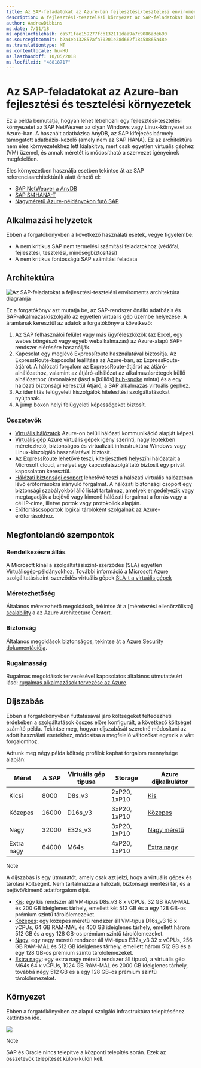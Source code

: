 ```yaml
---
title: Az SAP-feladatokat az Azure-ban fejlesztési/tesztelési enviroments
description: A fejlesztési-tesztelési környezet az SAP-feladatokat hozhat létre.
author: AndrewDibbins
ms.date: 7/11/18
ms.openlocfilehash: ca571fae159277fcb132111daa9a7c9086a3e690
ms.sourcegitcommit: b2a4eb132857afa70201e28d662f18458865a48e
ms.translationtype: MT
ms.contentlocale: hu-HU
ms.lasthandoff: 10/05/2018
ms.locfileid: "48818717"
---
```

# <a name="devtest-environments-for-sap-workloads-on-azure"></a>Az SAP-feladatokat az Azure-ban fejlesztési és tesztelési környezetek

Ez a példa bemutatja, hogyan lehet létrehozni egy fejlesztési-tesztelési környezetet az SAP NetWeaver az olyan Windows vagy Linux-környezet az Azure-ban. A használt adatbázisa AnyDB, az SAP kifejezés bármely támogatott adatbázis-kezelő (amely nem az SAP HANA). Ez az architektúra nem éles környezetekhez lett kialakítva, mert csak egyetlen virtuális géphez (VM) üzemel, és annak méretét is módosítható a szervezet igényeinek megfelelően.

Éles környezetben használja esetben tekintse át az SAP referenciaarchitektúrák alatt érhető el:

* [SAP NetWeaver a AnyDB][sap-netweaver]
* [SAP S/4HANA-T][sap-hana]
* [Nagyméretű Azure-példányokon futó SAP][sap-large]

## <a name="relevant-use-cases"></a>Alkalmazási helyzetek

Ebben a forgatókönyvben a következő használati esetek, vegye figyelembe:

* A nem kritikus SAP nem termelési számítási feladatokhoz (védőfal, fejlesztési, tesztelési, minőségbiztosítási)
* A nem kritikus fontosságú SAP számítási feladata

## <a name="architecture"></a>Architektúra

![Az SAP-feladatokat a fejlesztési-tesztelési enviroments architektúra diagramja](media/architecture-sap-dev-test.png)

Ez a forgatókönyv azt mutatja be, az SAP-rendszer önálló adatbázis és SAP-alkalmazáskiszolgáló az egyetlen virtuális gép üzembe helyezése. A áramlanak keresztül az adatok a forgatókönyv a következő:

1. Az SAP felhasználói felület vagy más ügyféleszközök (az Excel, egy webes böngésző vagy egyéb webalkalmazás) az Azure-alapú SAP-rendszer elérésére használják.
2. Kapcsolat egy meglévő ExpressRoute használatával biztosítja. Az ExpressRoute-kapcsolat leállítása az Azure-ban, az ExpressRoute-átjárót. A hálózati forgalom az ExpressRoute-átjárót az átjáró-alhálózathoz, valamint az átjáró-alhálózat az alkalmazásrétegek küllő alhálózathoz útvonalakat (lásd a [küllős] [ hub-spoke] minta) és a egy hálózati biztonsági keresztül Átjáró, a SAP alkalmazás virtuális géphez.
3. Az identitás felügyeleti kiszolgálók hitelesítési szolgáltatásokat nyújtanak.
4. A jump boxon helyi felügyeleti képességeket biztosít.

### <a name="components"></a>Összetevők

* [Virtuális hálózatok](/azure/virtual-network/virtual-networks-overview) Azure-on belüli hálózati kommunikáció alapját képezi.
* [Virtuális gép](/azure/virtual-machines/windows/overview) Azure virtuális gépek igény szerinti, nagy léptékben méretezhető, biztonságos és virtualizált infrastruktúra Windows vagy Linux-kiszolgáló használatával biztosít.
* [Az ExpressRoute](/azure/expressroute/expressroute-introduction) lehetővé teszi, kiterjesztheti helyszíni hálózatait a Microsoft cloud, amelyet egy kapcsolatszolgáltató biztosít egy privát kapcsolaton keresztül.
* [Hálózati biztonsági csoport](/azure/virtual-network/security-overview) lehetővé teszi a hálózati virtuális hálózatban lévő erőforrásokra irányuló forgalmat. A hálózati biztonsági csoport egy biztonsági szabályokból álló listát tartalmaz, amelyek engedélyezik vagy megtagadják a bejövő vagy kimenő hálózati forgalmat a forrás vagy a cél IP-címe, illetve portok vagy protokollok alapján. 
* [Erőforráscsoportok](/azure/azure-resource-manager/resource-group-overview#resource-groups) logikai tárolóként szolgálnak az Azure-erőforrásokhoz.

## <a name="considerations"></a>Megfontolandó szempontok

### <a name="availability"></a>Rendelkezésre állás

 A Microsoft kínál a szolgáltatásiszint-szerződés (SLA) egyetlen Virtuálisgép-példányokhoz. További információ a Microsoft Azure szolgáltatásiszint-szerződés virtuális gépek [SLA-t a virtuális gépek](https://azure.microsoft.com/support/legal/sla/virtual-machines)

### <a name="scalability"></a>Méretezhetőség

Általános méretezhető megoldások, tekintse át a [méretezési ellenőrzőlista] [ scalability] a az Azure Architecture Centert.

### <a name="security"></a>Biztonság

Általános megoldások biztonságos, tekintse át a [Azure Security dokumentációja][security].

### <a name="resiliency"></a>Rugalmasság

Rugalmas megoldások tervezésével kapcsolatos általános útmutatásért lásd: [rugalmas alkalmazások tervezése az Azure][resiliency].

## <a name="pricing"></a>Díjszabás

Ebben a forgatókönyvben futtatásával járó költségeket felfedezheti érdekében a szolgáltatások összes előre konfigurált, a következő költséget számító példa. Tekintse meg, hogyan díjszabását szeretné módosítani az adott használati esetekhez, módosítsa a megfelelő változókat egyezik a várt forgalomhoz.

Adtunk meg négy példa költség profilok kaphat forgalom mennyisége alapján:

|Méret|A SAP|Virtuális gép típusa|Storage|Azure díjkalkulátor|
|----|----|-------|-------|---------------|
|Kicsi|8000|D8s_v3|2xP20, 1xP10|[Kis](https://azure.com/e/9d26b9612da9466bb7a800eab56e71d1)|
|Közepes|16000|D16s_v3|3xP20, 1xP10|[Közepes](https://azure.com/e/465bd07047d148baab032b2f461550cd)|
Nagy|32000|E32s_v3|3xP20, 1xP10|[Nagy méretű](https://azure.com/e/ada2e849d68b41c3839cc976000c6931)|
Extra nagy|64000|M64s|4xP20, 1xP10|[Extra nagy](https://azure.com/e/975fb58a965c4fbbb54c5c9179c61cef)|

> [!NOTE]
> A díjszabás is egy útmutatót, amely csak azt jelzi, hogy a virtuális gépek és tárolási költségeit. Nem tartalmazza a hálózati, biztonsági mentési tár, és a bejövő/kimenő adatforgalom díját.

* [Kis](https://azure.com/e/9d26b9612da9466bb7a800eab56e71d1): egy kis rendszer áll VM-típus D8s_v3 8 x vCPUs, 32 GB RAM-MAL és 200 GB ideiglenes tárhely, emellett két 512 GB és a egy 128 GB-os prémium szintű tárolólemezeket.
* [Közepes](https://azure.com/e/465bd07047d148baab032b2f461550cd): egy közepes méretű rendszer áll VM-típus D16s_v3 16 x vCPUs, 64 GB RAM-MAL és 400 GB ideiglenes tárhely, emellett három 512 GB és a egy 128 GB-os prémium szintű tárolólemezeket.
* [Nagy](https://azure.com/e/ada2e849d68b41c3839cc976000c6931): egy nagy méretű rendszer áll VM-típus E32s_v3 32 x vCPUs, 256 GB RAM-MAL és 512 GB ideiglenes tárhely, emellett három 512 GB és a egy 128 GB-os prémium szintű tárolólemezeket.
* [Extra nagy](https://azure.com/e/975fb58a965c4fbbb54c5c9179c61cef): egy extra nagy méretű rendszer áll típusú, a virtuális gép M64s 64 x vCPUs, 1024 GB RAM-MAL és 2000 GB ideiglenes tárhely, továbbá négy 512 GB és a egy 128 GB-os prémium szintű tárolólemezeket.

## <a name="deployment"></a>Környezet

Ebben a forgatókönyvben az alapul szolgáló infrastruktúra telepítéséhez kattintson ide.

<a href="https://portal.azure.com/#create/Microsoft.Template/uri/https%3A%2F%2Fraw.githubusercontent.com%2Fmspnp%2Fsolution-architectures%2Fmaster%2Fapps%2Fsap-2tier%2Fazuredeploy.json" target="_blank">
    <img src="https://azuredeploy.net/deploybutton.png"/>
</a>

> [!NOTE]
> SAP és Oracle nincs telepítve a központi telepítés során. Ezek az összetevők telepítését külön-külön kell.

<!-- links -->
[resiliency]: /azure/architecture/resiliency/
[security]: /azure/security/
[scalability]: /azure/architecture/checklist/scalability
[sap-netweaver]: /azure/architecture/reference-architectures/sap/sap-netweaver
[sap-hana]: /azure/architecture/reference-architectures/sap/sap-s4hana
[sap-large]: /azure/architecture/reference-architectures/sap/hana-large-instances
[hub-spoke]: /azure/architecture/reference-architectures/hybrid-networking/hub-spoke
